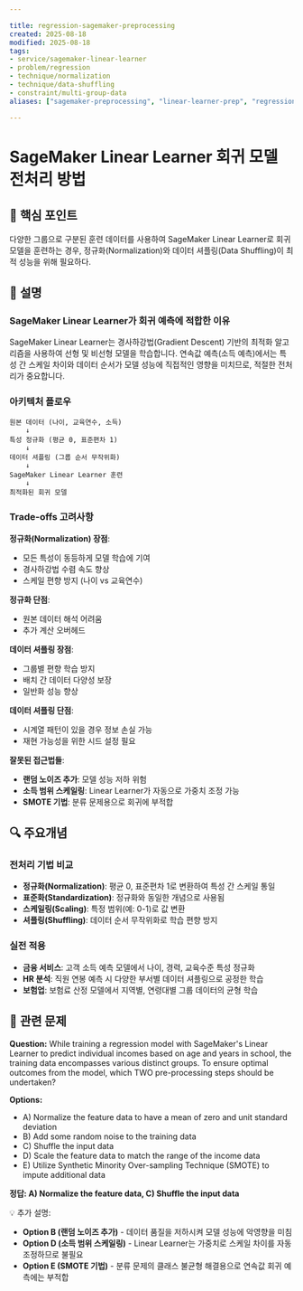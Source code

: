```yaml
---

title: regression-sagemaker-preprocessing
created: 2025-08-18
modified: 2025-08-18
tags:
- service/sagemaker-linear-learner
- problem/regression
- technique/normalization
- technique/data-shuffling
- constraint/multi-group-data
aliases: ["sagemaker-preprocessing", "linear-learner-prep", "regression-preprocessing"]

---
```


# SageMaker Linear Learner 회귀 모델 전처리 방법

## 🎯 핵심 포인트

다양한 그룹으로 구분된 훈련 데이터를 사용하여 SageMaker Linear Learner로 회귀 모델을 훈련하는 경우, 정규화(Normalization)와 데이터 셔플링(Data Shuffling)이 최적 성능을 위해 필요하다.

## 📝 설명

### SageMaker Linear Learner가 회귀 예측에 적합한 이유

SageMaker Linear Learner는 경사하강법(Gradient Descent) 기반의 최적화 알고리즘을 사용하여 선형 및 비선형 모델을 학습합니다. 연속값 예측(소득 예측)에서는 특성 간 스케일 차이와 데이터 순서가 모델 성능에 직접적인 영향을 미치므로, 적절한 전처리가 중요합니다.

### 아키텍처 플로우

```
원본 데이터 (나이, 교육연수, 소득)
    ↓
특성 정규화 (평균 0, 표준편차 1)
    ↓
데이터 셔플링 (그룹 순서 무작위화)
    ↓
SageMaker Linear Learner 훈련
    ↓
최적화된 회귀 모델
```

### Trade-offs 고려사항

**정규화(Normalization) 장점**:
- 모든 특성이 동등하게 모델 학습에 기여
- 경사하강법 수렴 속도 향상
- 스케일 편향 방지 (나이 vs 교육연수)

**정규화 단점**:
- 원본 데이터 해석 어려움
- 추가 계산 오버헤드

**데이터 셔플링 장점**:
- 그룹별 편향 학습 방지
- 배치 간 데이터 다양성 보장
- 일반화 성능 향상

**데이터 셔플링 단점**:
- 시계열 패턴이 있을 경우 정보 손실 가능
- 재현 가능성을 위한 시드 설정 필요

**잘못된 접근법들**:
- **랜덤 노이즈 추가**: 모델 성능 저하 위험
- **소득 범위 스케일링**: Linear Learner가 자동으로 가중치 조정 가능
- **SMOTE 기법**: 분류 문제용으로 회귀에 부적합

## 🔍 주요개념

### 전처리 기법 비교

- **정규화(Normalization)**: 평균 0, 표준편차 1로 변환하여 특성 간 스케일 통일
- **표준화(Standardization)**: 정규화와 동일한 개념으로 사용됨
- **스케일링(Scaling)**: 특정 범위(예: 0-1)로 값 변환
- **셔플링(Shuffling)**: 데이터 순서 무작위화로 학습 편향 방지

### 실전 적용

- **금융 서비스**: 고객 소득 예측 모델에서 나이, 경력, 교육수준 특성 정규화
- **HR 분석**: 직원 연봉 예측 시 다양한 부서별 데이터 셔플링으로 공정한 학습
- **보험업**: 보험료 산정 모델에서 지역별, 연령대별 그룹 데이터의 균형 학습

## 📝 관련 문제

**Question:** While training a regression model with SageMaker's Linear Learner to predict individual incomes based on age and years in school, the training data encompasses various distinct groups. To ensure optimal outcomes from the model, which TWO pre-processing steps should be undertaken?

**Options:**

- A) Normalize the feature data to have a mean of zero and unit standard deviation
- B) Add some random noise to the training data
- C) Shuffle the input data  
- D) Scale the feature data to match the range of the income data
- E) Utilize Synthetic Minority Over-sampling Technique (SMOTE) to impute additional data

**정답: A) Normalize the feature data, C) Shuffle the input data**

💡 추가 설명:

- **Option B (랜덤 노이즈 추가)** - 데이터 품질을 저하시켜 모델 성능에 악영향을 미침
- **Option D (소득 범위 스케일링)** - Linear Learner는 가중치로 스케일 차이를 자동 조정하므로 불필요
- **Option E (SMOTE 기법)** - 분류 문제의 클래스 불균형 해결용으로 연속값 회귀 예측에는 부적합